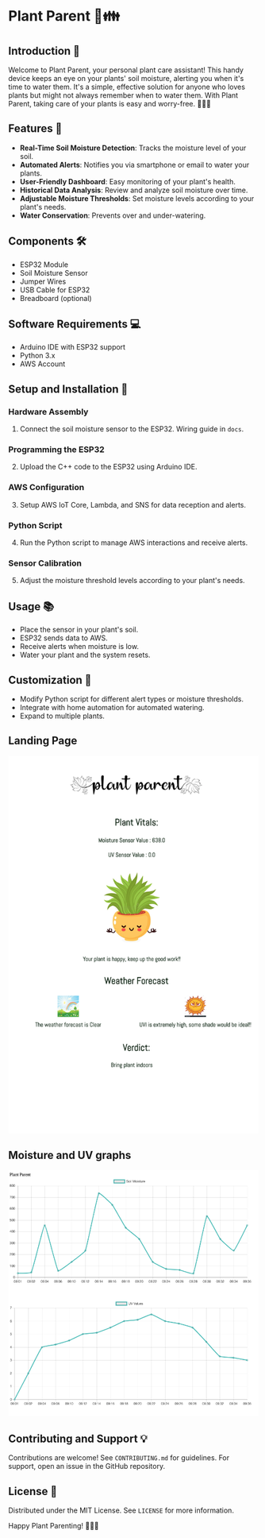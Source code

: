 
# Plant Parent 🌱👪

## Introduction 🌟
Welcome to Plant Parent, your personal plant care assistant! This handy device keeps an eye on your plants' soil moisture, alerting you when it's time to water them. It's a simple, effective solution for anyone who loves plants but might not always remember when to water them. With Plant Parent, taking care of your plants is easy and worry-free. 🌿🌺🌱

## Features 🎉
- **Real-Time Soil Moisture Detection**: Tracks the moisture level of your soil.
- **Automated Alerts**: Notifies you via smartphone or email to water your plants.
- **User-Friendly Dashboard**: Easy monitoring of your plant's health.
- **Historical Data Analysis**: Review and analyze soil moisture over time.
- **Adjustable Moisture Thresholds**: Set moisture levels according to your plant's needs.
- **Water Conservation**: Prevents over and under-watering.

## Components 🛠️
- ESP32 Module
- Soil Moisture Sensor
- Jumper Wires
- USB Cable for ESP32
- Breadboard (optional)

## Software Requirements 💻
- Arduino IDE with ESP32 support
- Python 3.x
- AWS Account

## Setup and Installation 📖
### Hardware Assembly
1. Connect the soil moisture sensor to the ESP32. Wiring guide in `docs`.
### Programming the ESP32
2. Upload the C++ code to the ESP32 using Arduino IDE.
### AWS Configuration
3. Setup AWS IoT Core, Lambda, and SNS for data reception and alerts.
### Python Script
4. Run the Python script to manage AWS interactions and receive alerts.
### Sensor Calibration
5. Adjust the moisture threshold levels according to your plant's needs.

## Usage 📚
- Place the sensor in your plant's soil.
- ESP32 sends data to AWS.
- Receive alerts when moisture is low.
- Water your plant and the system resets.

## Customization 🌿
- Modify Python script for different alert types or moisture thresholds.
- Integrate with home automation for automated watering.
- Expand to multiple plants.

## Landing Page

![alt text](https://github.com/codewitty/Plant-Parent/blob/main/landingPage.png?raw=true)

## Moisture and UV graphs

![alt text](https://github.com/codewitty/Plant-Parent/blob/main/Moisture_UV_Graph.png?raw=true)

## Contributing and Support 💡
Contributions are welcome! See `CONTRIBUTING.md` for guidelines. For support, open an issue in the GitHub repository.

## License 📜
Distributed under the MIT License. See `LICENSE` for more information.

Happy Plant Parenting! 🌺🌿🌵














